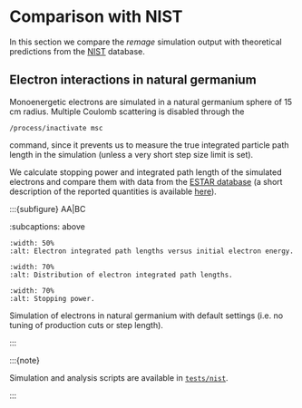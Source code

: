 # Comparison with NIST

In this section we compare the _remage_ simulation output with theoretical
predictions from the [NIST](https://www.nist.gov) database.

## Electron interactions in natural germanium

Monoenergetic electrons are simulated in a natural germanium sphere of 15 cm
radius. Multiple Coulomb scattering is disabled through the

```
/process/inactivate msc
```

command, since it prevents us to measure the true integrated particle path
length in the simulation (unless a very short step size limit is set).

We calculate stopping power and integrated path length of the simulated
electrons and compare them with data from the
[ESTAR database](https://physics.nist.gov/PhysRefData/Star/Text/ESTAR.html) (a
short description of the reported quantities is available
[here](https://physics.nist.gov/PhysRefData/Star/Text/method.html)).

:::{subfigure} AA|BC

:subcaptions: above

```{image} ./_img/nist/e-range-ge-vs-estar.output.png
:width: 50%
:alt: Electron integrated path lengths versus initial electron energy.
```

```{image} ./_img/nist/e-range-ge-distributions.output.png
:width: 70%
:alt: Distribution of electron integrated path lengths.
```

```{image} ./_img/nist/e-stopping-power-ge-vs-estar.output.png
:width: 70%
:alt: Stopping power.
```

Simulation of electrons in natural germanium with default settings (i.e. no
tuning of production cuts or step length).

:::

:::{note}

Simulation and analysis scripts are available in
[`tests/nist`](https://github.com/legend-exp/remage/tree/main/tests/nist).

:::
